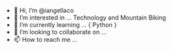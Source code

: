 - 👋 Hi, I’m @iangellaco
- 👀 I’m interested in ... Technology and Mountain Biking
- 🌱 I’m currently learning ... { Python }
- 💞️ I’m looking to collaborate on ...
- 📫 How to reach me ...

<!---
iangellaco/iangellaco is a ✨ special ✨ repository because its `README.md` (this file) appears on your GitHub profile.
You can click the Preview link to take a look at your changes.
--->
